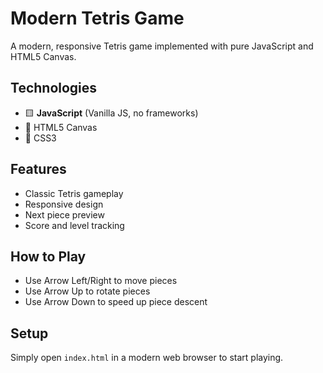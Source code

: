 # Modern Tetris Game

A modern, responsive Tetris game implemented with pure JavaScript and HTML5 Canvas.

## Technologies
- 🟨 **JavaScript** (Vanilla JS, no frameworks)
- 🎨 HTML5 Canvas
- 💅 CSS3

## Features
- Classic Tetris gameplay
- Responsive design
- Next piece preview
- Score and level tracking

## How to Play
- Use Arrow Left/Right to move pieces
- Use Arrow Up to rotate pieces
- Use Arrow Down to speed up piece descent

## Setup
Simply open `index.html` in a modern web browser to start playing.
